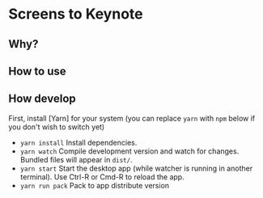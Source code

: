 # Screens to Keynote
## Why?
## How to use
## How develop

First, install [Yarn] for your system (you can replace `yarn` with `npm` below if you don't wish to switch yet)

- `yarn install` Install dependencies.
- `yarn watch` Compile development version and watch for changes. Bundled files will appear in `dist/`.
- `yarn start` Start the desktop app (while watcher is running in another terminal). Use Ctrl-R or Cmd-R to reload the app.
- `yarn run pack` Pack to app distribute version
